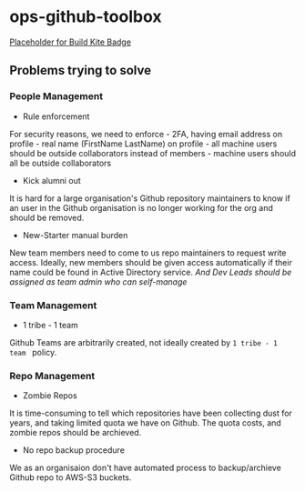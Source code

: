 # ops-github-toolbox
[Placeholder for Build Kite Badge](https://google.com.au)

## Problems trying to solve


### People Management

- Rule enforcement

For security reasons, we need to enforce
    - 2FA, having email address on profile
    - real name (FirstName LastName) on profile
    - all machine users should be outside collaborators instead of members
    - machine users should all be outside collaborators


- Kick alumni out

It is hard for a large organisation's Github repository maintainers to know if an user in the Github organisation is no longer working for the org and should be removed.

- New-Starter manual burden

New team members need to come to us repo maintainers to request write access. Ideally, new members should be given access automatically if their name could be found in Active Directory service. _And Dev Leads should be assigned as team admin who can self-manage_


### Team Management

- 1 tribe - 1 team

Github Teams are arbitrarily created, not ideally created by `1 tribe - 1 team ` policy.


### Repo Management

- Zombie Repos

It is time-consuming to tell which repositories have been collecting dust for years, and taking limited quota we have on Github. The quota costs, and zombie repos should be archieved.

- No repo backup procedure

We as an organisaion don't have automated process to backup/archieve Github repo to AWS-S3 buckets.
